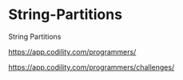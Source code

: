 # String-Partitions
String Partitions

https://app.codility.com/programmers/

https://app.codility.com/programmers/challenges/
